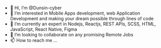 - 👋 Hi, I’m @Dunsin-cyber
- 👀 I’m interested in Mobile Apps development, web Application Development and making your dream possible through lines of code
- 🌱 I’m currently an expert in Nodejs, Reactjs, REST APIs, SCSS, HTML, JavaScript, React Native, Figma
- 💞️ I’m looking to collaborate on any promising Remote Jobs
- 📫 How to reach me ...

<!---
Dunsin-cyber/Dunsin-cyber is a ✨ special ✨ repository because its `README.md` (this file) appears on your GitHub profile.
You can click the Preview link to take a look at your changes.
--->
